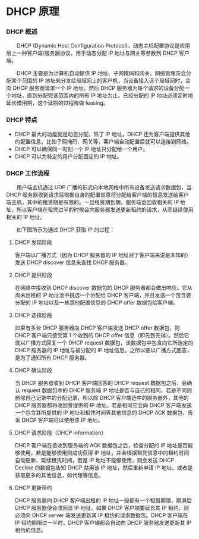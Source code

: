# DHCP 原理

### DHCP 概述

　　DHCP (Dynamic Host Configuration Protocol)，动态主机配置协议是应用层上一种客户端/服务器协议，用于动态分配 IP 地址与网关等参数到 DHCP 客户端。

　　DHCP 主要是为计算机自动提供 IP 地址、子网掩码和网关。网络管理员会分配某个范围的 IP  地址来分发给局域网上的客户机，当设备接入这个局域网时，会向 DHCP 服务器请求一个 IP 地址。然后 DHCP  服务器为每个请求的设备分配一个地址，直到分配完该范围内的所有 IP 地址为止。已经分配的 IP 地址必须定时地延长借用期，这个延期的过程称做  leasing。

### DHCP 特点

* DHCP 最大的功能就是动态分配，除了 IP 地址，DHCP 还为客户端提供其他的配置信息，比如子网掩码、网关等，客户端自动配置后就可以连接到网络。
* DHCP 可以确保同一时刻一个 IP 地址只分配给一个用户。
* DHCP 可以为特定的用户分配固定的 IP 地址。

### DHCP 工作流程

　　用户端主机通过 UDP 广播的形式向本地网络中所有设备发送请求数据包，当 DHCP  服务器收到请求后根据自身的配置信息将分配给客户端的信息发送给客户端主机，其中的租赁期是有限的。一旦租赁期到期，服务端会回收相关的 IP  地址，所以客户端在租凭过半的时候会向服务器发送更新租约的请求，从而继续使用相关的 IP 地址。

　　如下图所示为通过 DHCP 获取 IP 的过程：

1. DHCP 发现阶段

    客户端以广播方式（因为 DHCP 服务器的 IP 地址对于客户端来说是未知的）发送 DHCP discover 信息来查找 DHCP 服务器。

2. DHCP 提供阶段

    在网络中接收到 DHCP discover 数据包的 DHCP 服务器都会做出响应。它从尚未出租的 IP 地址池中挑选一个分配给 DHCP 客户端，并且发送一个包含要分配的 IP 地址以及一些其他配置信息的 DHCP offer 数据包给客户端。

3. DHCP 选择阶段

    如果有多台 DHCP 服务器向 DHCP 客户端发送 DHCP offer 数据包，则 DHCP 客户端只接受第 1 个收到的 DHCP offer 信息（即先到先得）。然后它就以广播方式回复一个 DHCP request 数据包，该数据包中包含向它所选定的 DHCP 服务器的 IP 地址与被分配的 IP 地址信息。之所以要以广播方式回答，是为了通知所有 DHCP 服务器。

4. DHCP 确认阶段

    当 DHCP 服务器收到 DHCP 客户端回答的 DHCP request 数据包之后，会确认 request 数据包中的 DHCP  服务端 IP 地址是否与自己的相同，若是不同则删除自己记录中的分配记录，所以除 DHCP 客户端选中的服务器外，其他的 DHCP  服务器都将收回曾提供的 IP 地址。若是相同它会向 DHCP 客户端发送一个包含其所提供的 IP 地址和租凭时间等其他信息的 DHCP ACK  数据包，告诉 DHCP 客户端可以使用该 IP 地址。

5. DHCP 请求阶段（DHCP information）

    DHCP 客户端在接收到服务端的 ACK 数据包之后，检查分配的 IP 地址是否能够使用，若是能够使用则成功获得 IP  地址，并会根据租凭信息中的租约时间自动更新、延续租凭时间，若是 IP 地址不能够使用，则会发送 DHCP Decline 的数据包告知 DHCP 禁用该 IP 地址，然后重新申请 IP 地址。或者是获取更多的其他信息，如代理等信息。

6. DHCP 更新租约

    DHCP 服务器向 DHCP 客户端出租的 IP 地址一般都有一个租借期限，期满后 DHCP 服务器便会收回该 IP 地址。如果 DHCP 客户端要延长其 IP 租约，则必须向 DHCP server 端发送更新其 IP 租约的请求数据包。DHCP 客户端在 IP  租约期限过一半时，DHCP 客户端都会自动向 DHCP 服务器发送更新其 IP 租约的信息。
